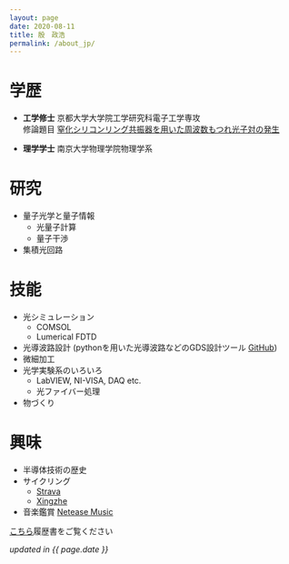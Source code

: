 ```yaml
---
layout: page
date: 2020-08-11
title: 殷　政浩
permalink: /about_jp/
---    
```


# 学歴

  - **工学修士** 京都大学大学院工学研究科電子工学専攻　
    <br>
  修論題目 <u>窒化シリコンリング共振器を用いた周波数もつれ光子対の発生</u>
    
  - **理学学士** 南京大学物理学院物理学系


# 研究

  - 量子光学と量子情報
    - 光量子計算
    - 量子干渉
  - 集積光回路

# 技能

  - 光シミュレーション
    - COMSOL
    - Lumerical FDTD
  - 光導波路設計 (pythonを用いた光導波路などのGDS設計ツール [GitHub](https://github.com/fibomat/gds))
  - 微細加工
  - 光学実験系のいろいろ
    - LabVIEW, NI-VISA, DAQ etc.
    - 光ファイバー処理
  - 物づくり

# 興味

  - 半導体技術の歴史
  - サイクリング
    - [Strava](https://www.strava.com/athletes/12094067) 
    - [Xingzhe](http://www.imxingzhe.com/im/iZm1KJmXedm/)
  - 音楽鑑賞
    [Netease Music](http://music.163.com/#/user/home?id=34072848)

[こちら](/CV)履歴書をご覧ください

_updated in {{ page.date }}_

<style>
body {
    font-family: "-apple-system", BlinkMacSystemFont, "Yu Gothic", "游ゴシック", YuGothic, "游ゴシック体", "Noto Sans Japanese", "ヒラギノ角ゴ Pro W3", "メイリオ", "Hiragino Kaku Gothic ProN", "MS PGothic", Osaka, "sans-serif";}
</style>
